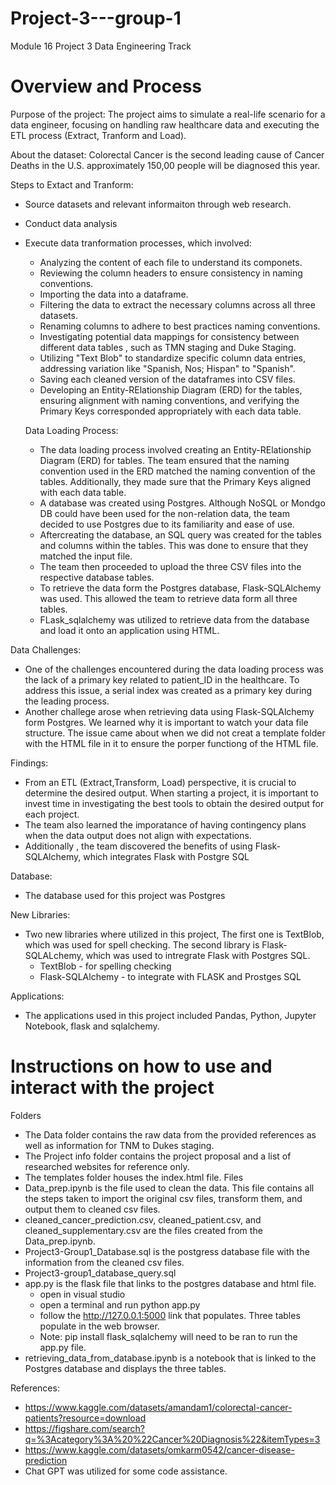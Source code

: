 # Project-3---group-1
Module 16 Project 3
Data Engineering Track 

# Overview and Process
Purpose of the project: The project aims to simulate a real-life scenario for a data engineer, focusing on handling raw healthcare data and executing the ETL process (Extract, Tranform and Load).  

About the dataset: Colorectal Cancer is the second leading cause of Cancer Deaths in the U.S. approximately 150,00 people will be diagnosed this year.

Steps to Extact and Tranform: 
- Source datasets and relevant informaiton through web research.  
- Conduct data analysis 
- Execute data tranformation processes, which involved: 
   - Analyzing the content of each file to understand its componets.  
   - Reviewing the column headers to ensure consistency in naming conventions. 
   - Importing the data into a dataframe.
   - Filtering the data to extract the necessary columns across all three datasets. 
   - Renaming columns to adhere to best practices naming conventions. 
   - Investigating potential data mappings for consistency between different data tables , such as TMN staging and Duke Staging.  
   - Utilizing "Text Blob" to standardize specific column data entries, addressing variation like "Spanish, Nos; Hispan" to "Spanish".
   - Saving each cleaned version of the dataframes into CSV files.
   - Developing an Entity-RElationship Diagram (ERD) for the tables, ensuring alignment with naming conventions, and verifying the Primary        Keys corresponded appropriately with each data table. 
   
   Data Loading Process:   
   - The data loading process involved creating an Entity-RElationship Diagram (ERD) for tables.  The team ensured that the naming convention used in the ERD matched the naming convention of the tables. Additionally, they made sure that the Primary Keys aligned with each data table. 
   - A database was created using Postgres. Although NoSQL or Mondgo DB could have been used for the non-relation data, the team decided to use      Postgres due to its familiarity and ease of use.    
   - Aftercreating the database, an SQL query was created for the tables and columns within the tables.  This was done to ensure that they        matched the input file.  
   - The team then proceeded to upload the three CSV files into the respective database tables. 
   - To retrieve the data form the Postgres database, Flask-SQLAlchemy was used.  This allowed the team to retrieve data form all three tables. 
   - FLask_sqlalchemy was utilized to retrieve data from the database and load it onto an application using HTML.    
   
Data Challenges:
 - One of the challenges encountered during the data loading process was the lack of a primary key related to patient_ID in the                 healthcare. To address this issue, a serial index was created as a primary key during the leading process. 
 - Another challege arose when retrieving data using Flask-SQLAlchemy form Postgres. We learned why it is important to watch your data file      structure. The issue came about when we did not creat a template folder with the HTML file in it to ensure the porper functiong of the       HTML file.                         

Findings:    
  - From an ETL (Extract,Transform, Load) perspective, it is crucial to determine the desired output. When starting a project, it is            important to invest time in investigating the best tools to obtain the desired output for each project. 
  - The team also learned the imporatance of having contingency plans when the data output does not align with expectations. 
  - Additionally , the team discovered the benefits of using Flask-SQLAlchemy, which integrates Flask with Postgre SQL 
   
Database: 
  - The database used for this project was Postgres  
   
New Libraries:   
  - Two new libraries where utilized in this project, The first one is TextBlob, which was used for spell checking. The second library is        Flask-SQLALchemy, which was used to intregrate Flask with Postgres SQL. 
    - TextBlob - for spelling checking
    - Flask-SQLAlchemy - to integrate with FLASK and Prostges SQL   

Applications:    
  - The applications used in this project included Pandas, Python, Jupyter Notebook, flask and sqlalchemy.

# Instructions on how to use and interact with the project
Folders
   - The Data folder contains the raw data from the provided references as well as information for TNM to Dukes staging.
   - The Project info folder contains the project proposal and a list of researched websites for reference only.
   - The templates folder houses the index.html file.
Files
   - Data_prep.ipynb is the file used to clean the data. This file contains all the steps taken to import the original csv files, transform them, and output them to cleaned csv files.
   -  cleaned_cancer_prediction.csv, cleaned_patient.csv, and cleaned_supplementary.csv are the files created from the Data_prep.ipynb.
   -  Project3-Group1_Database.sql is the postgress database file with the information from the cleaned csv files.
   -  Project3-group1_database_query.sql 
   -  app.py is the flask file that links to the postgres database and html file.
        - open in visual studio 
        - open a terminal and run python app.py
        - follow the http://127.0.0.1:5000 link that populates. Three tables populate in the web browser.
        - Note: pip install flask_sqlalchemy will need to be ran to run the app.py file.
   - retrieving_data_from_database.ipynb is a notebook that is linked to the Postgres database and displays the three tables.


References:
  - https://www.kaggle.com/datasets/amandam1/colorectal-cancer-patients?resource=download
  - https://figshare.com/search?q=%3Acategory%3A%20%22Cancer%20Diagnosis%22&itemTypes=3
  - https://www.kaggle.com/datasets/omkarm0542/cancer-disease-prediction
  - Chat GPT was utilized for some code assistance.
